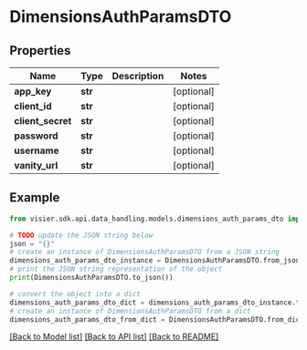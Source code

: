 # DimensionsAuthParamsDTO


## Properties

Name | Type | Description | Notes
------------ | ------------- | ------------- | -------------
**app_key** | **str** |  | [optional] 
**client_id** | **str** |  | [optional] 
**client_secret** | **str** |  | [optional] 
**password** | **str** |  | [optional] 
**username** | **str** |  | [optional] 
**vanity_url** | **str** |  | [optional] 

## Example

```python
from visier.sdk.api.data_handling.models.dimensions_auth_params_dto import DimensionsAuthParamsDTO

# TODO update the JSON string below
json = "{}"
# create an instance of DimensionsAuthParamsDTO from a JSON string
dimensions_auth_params_dto_instance = DimensionsAuthParamsDTO.from_json(json)
# print the JSON string representation of the object
print(DimensionsAuthParamsDTO.to_json())

# convert the object into a dict
dimensions_auth_params_dto_dict = dimensions_auth_params_dto_instance.to_dict()
# create an instance of DimensionsAuthParamsDTO from a dict
dimensions_auth_params_dto_from_dict = DimensionsAuthParamsDTO.from_dict(dimensions_auth_params_dto_dict)
```
[[Back to Model list]](../README.md#documentation-for-models) [[Back to API list]](../README.md#documentation-for-api-endpoints) [[Back to README]](../README.md)


